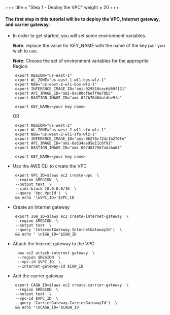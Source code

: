 +++
title = "Step 1 - Deploy the VPC"
weight = 20
+++

#### The first step in this tutorial will be to deploy the VPC, Internet gateway, and carrier gateway.



*  In order to get started, you will set some environment variables.
    
    ***Note***: replace the value for KEY_NAME with the name of the key pair
    you wish to use. 
    
    ***Note***: Choose the set of environment variables for the approprite Region.

        export REGION="us-east-1"
        export WL_ZONE="us-east-1-wl1-bos-wlz-1"
        export NBG="us-east-1-wl1-bos-wlz-1"
        export INFERENCE_IMAGE_ID="ami-029510cec6d69f121"
        export API_IMAGE_ID="ami-0ac80df6eff0e70b5"
        export BASTION_IMAGE_ID="ami-027b7646dafdbe9fa"

        export KEY_NAME=<your key name>

    OR

        export REGION="us-west-2"
        export WL_ZONE="us-west-2-wl1-sfo-wlz-1"
        export NBG="us-west-2-wl1-sfo-wlz-1"
        export INFERENCE_IMAGE_ID="ami-06278cf24c1b2f0fe"
        export API_IMAGE_ID="ami-0a634ae95e11c6f91"
        export BASTION_IMAGE_ID="ami-007d817567adaba64"

        export KEY_NAME=<your key name>   

*  Use the AWS CLI to create the VPC

        export VPC_ID=$(aws ec2 create-vpc  \
        --region $REGION  \
        --output text  \
        --cidr-block 10.0.0.0/16  \
        --query 'Vpc.VpcId')  \
        && echo '\nVPC_ID='$VPC_ID

*  Create an Internet gateway 

        export IGW_ID=$(aws ec2 create-internet-gateway  \
        --region $REGION  \
        --output text  \
        --query 'InternetGateway.InternetGatewayId')  \
        && echo ' \nIGW_ID='$IGW_ID

* Attach the Internet gateway to the VPC

        aws ec2 attach-internet-gateway  \
        --region $REGION  \
        --vpc-id $VPC_ID  \
        --internet-gateway-id $IGW_ID

*  Add the carrier gateway

        export CAGW_ID=$(aws ec2 create-carrier-gateway  \
        --region $REGION  \
        --output text  \
        --vpc-id $VPC_ID  \
        --query 'CarrierGateway.CarrierGatewayId')  \
        && echo '\nCAGW_ID='$CAGW_ID
